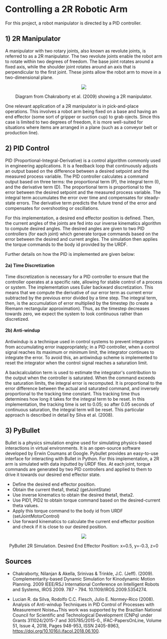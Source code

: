 # Controlling a 2R Robotic Arm 

For this project, a robot manipulator is directed by a PID controller.

## 1) 2R Manipulator
A manipulator with two rotary joints, also known as revolute joints, is referred to as a 2R manipulator. The two revolute joints enable the robot arm to rotate within two degrees of freedom. The base joint rotates around a fixed axis, while the shoulder joint rotates around an axis that is perpendicular to the first joint. These joints allow the robot arm to move in a two-dimensional plane.

<p align="center">
  <img src="https://user-images.githubusercontent.com/71537050/224106200-a9d1e3ca-1321-4dbd-9417-7389fe0f5a11.png">
</p>
<p align="center">
  Diagram from Chakraborty et al. (2009) showing a 2R manipulator.
</p>

One relevant application of a 2R manipulator is in pick-and-place operations. This involves a robot arm being fixed on a base and having an end effector (some sort of gripper or suction cup) to grab ojects. Since this case is limited to two degrees of freedom, it is more well-suited for situations where items are arranged in a plane (such as a conveyor belt or production line). 

## 2) PID Control
PID (Proportional-Integral-Derivative) is a control algorithm commonly used in engineering applications. It is a feedback loop that continuously adjusts an output based on the difference between a desired setpoint and the measured process variable. The PID controller calculates a command output based on three terms: the proportional term (P), the integral term (I), and the derivative term (D). The proportional term is proportional to the error between the desired setpoint and the measured process variable. The integral term accumulates the error over time and compensates for steady-state errors. The derivative term predicts the future trend of the error and compensates for overshooting or oscillations. 

For this implementation, a desired end effector position is defined. Then, the current angles of the joints are fed into our inverse kinematics algorithm to compute desired angles. The desired angles are given to two PID controllers (for each joint) which generate torque commands based on the error between the desired and current angles. The simulation then applies the torque commands to the body id provided by the URDF. 

Further details on how the PID is implemented are given below: 

#### 2a) Time Discretization

Time discretization is necessary for a PID controller to ensure that the controller operates at a specific rate, allowing for stable control of a process or system. The implementation uses Euler backward discretization. This means that we compute the derivative of our error term as current error subtracted by the previous error divided by a time step. The integral term, then, is the accumulation of error multiplied by the timestep (to create a Riemann rectangular approximation). Thus, as the timestep decreases towards zero, we expect the system to look continuous rather than discretized. 

#### 2b) Anti-windup 

Antiwindup is a technique used in control systems to prevent integrators from accumulating error inappropriately; in a PID controller, when a control signal reaches its maximum or minimum limit, the integrator continues to integrate the error. To avoid this, an antiwindup scheme is implemented to reset the integrator when the control signal reaches a saturation limit. 

A backcalculation term is used to estimate the integrator's contribution to the output when the controller is saturated. When the command exceeds the saturation limits, the integral error is recomputed. It is proportional to the error difference between the actual and saturated command, and inversely proportional to the tracking time constant.  This tracking time thus determines how long it takes for the integral term to be reset. In this implementation, the tracking time is set to 0.05; so after 0.05 seconds of continuous saturation, the integral term will be reset. This particular approach is described in detail by Silva et al. (2008). 

## 3) PyBullet
Bullet is a physics simulation engine used for simulating physics-based interactions in virtual environments. It is an open-source software developed by Erwin Coumans at Google. Pybullet provides an easy-to-use interface for interacting with Bullet in Python. For this implementation, a 2R arm is simulated with data inputted by URDF files. At each joint, torque commands are generated by two PID controllers and applied to them to drive it towards our desired end effector state.

- Define the desired end effector position.
- Obtain the current theta1, theta2 (getJointState)
- Use inverse kinematics to obtain the desired theta1, theta2.
- Use PID1, PID2 to obtain torque command based on the desired-current theta values.
- Apply this torque command to the body id from URDF (setJointMotorControl)
- Use forward kinematics to calculate the current end effector position and check if it is close to our desired position.

<p align="center">
  <img src="https://user-images.githubusercontent.com/71537050/224162645-cde76955-18fc-4b49-bc3d-b8e67ad76b84.png">
</p>
<p align="center">
  PyBullet 2R Simulation. Desired End Effector Position: x=0.5, y=-0.3, z=0
</p>

 

## Sources

- Chakraborty, Nilanjan & Akella, Srinivas & Trinkle, J.C. (Jeff). (2009). Complementarity-based Dynamic Simulation for Kinodynamic Motion Planning. 2009 IEEE/RSJ International Conference on Intelligent Robots and Systems, IROS 2009. 787 - 794. 10.1109/IROS.2009.5354274. 

- Lucian R. da Silva, Rodolfo C.C. Flesch, Julio E. Normey-Rico (2008). Analysis of Anti-windup Techniques in PID Control of Processes with Measurement Noise⁎⁎This work was supported by the Brazilian National Council for Scientific and Technological Development (CNPq) under Grants 311024/2015-7 and 305785/2015-0., IFAC-PapersOnLine, Volume 51, Issue 4, 2018, Pages 948-953, ISSN 2405-8963, https://doi.org/10.1016/j.ifacol.2018.06.100.

